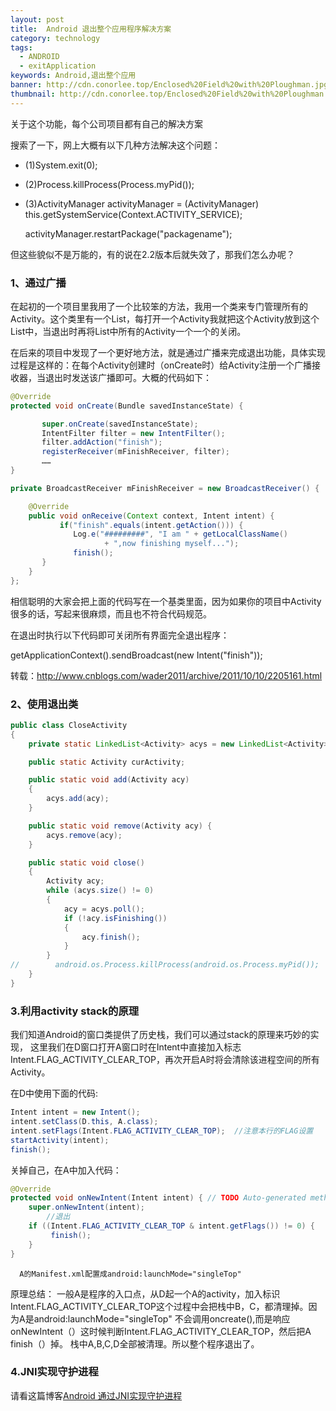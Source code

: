 ```yaml
---
layout: post
title:  Android 退出整个应用程序解决方案
category: technology
tags:
  - ANDROID
  - exitApplication
keywords: Android,退出整个应用
banner: http://cdn.conorlee.top/Enclosed%20Field%20with%20Ploughman.jpg
thumbnail: http://cdn.conorlee.top/Enclosed%20Field%20with%20Ploughman.jpg
---
```



关于这个功能，每个公司项目都有自己的解决方案

搜索了一下，网上大概有以下几种方法解决这个问题：

- (1)System.exit(0);

- (2)Process.killProcess(Process.myPid());

- (3)ActivityManager activityManager = (ActivityManager) this.getSystemService(Context.ACTIVITY_SERVICE);

    activityManager.restartPackage("packagename");


但这些貌似不是万能的，有的说在2.2版本后就失效了，那我们怎么办呢？

<!--more-->

### 1、通过广播

在起初的一个项目里我用了一个比较笨的方法，我用一个类来专门管理所有的Activity。这个类里有一个List，每打开一个Activity我就把这个Activity放到这个List中，当退出时再将List中所有的Activity一个一个的关闭。

在后来的项目中发现了一个更好地方法，就是通过广播来完成退出功能，具体实现过程是这样的：在每个Activity创建时（onCreate时）给Activity注册一个广播接收器，当退出时发送该广播即可。大概的代码如下：

~~~ Java
@Override
protected void onCreate(Bundle savedInstanceState) {

       super.onCreate(savedInstanceState);
       IntentFilter filter = new IntentFilter();
       filter.addAction("finish");
       registerReceiver(mFinishReceiver, filter);
       ……
}

private BroadcastReceiver mFinishReceiver = new BroadcastReceiver() {

    @Override
    public void onReceive(Context context, Intent intent) {
           if("finish".equals(intent.getAction())) {
              Log.e("#########", "I am " + getLocalClassName()
                     + ",now finishing myself...");
              finish();
       }
    }
};
~~~

相信聪明的大家会把上面的代码写在一个基类里面，因为如果你的项目中Activity很多的话，写起来很麻烦，而且也不符合代码规范。

在退出时执行以下代码即可关闭所有界面完全退出程序：

getApplicationContext().sendBroadcast(new Intent("finish"));

转载：http://www.cnblogs.com/wader2011/archive/2011/10/10/2205161.html

### 2、使用退出类

~~~ Java
public class CloseActivity
{
    private static LinkedList<Activity> acys = new LinkedList<Activity>();

    public static Activity curActivity;

    public static void add(Activity acy)
    {
        acys.add(acy);
    }

    public static void remove(Activity acy) {
        acys.remove(acy);
    }

    public static void close()
    {
        Activity acy;
        while (acys.size() != 0)
        {
            acy = acys.poll();
            if (!acy.isFinishing())
            {
                acy.finish();
            }
        }
//        android.os.Process.killProcess(android.os.Process.myPid());
    }
}
~~~

### 3.利用activity stack的原理
我们知道Android的窗口类提供了历史栈，我们可以通过stack的原理来巧妙的实现，
这里我们在D窗口打开A窗口时在Intent中直接加入标志Intent.FLAG_ACTIVITY_CLEAR_TOP，再次开启A时将会清除该进程空间的所有Activity。

在D中使用下面的代码:

~~~ Java
Intent intent = new Intent();
intent.setClass(D.this, A.class);
intent.setFlags(Intent.FLAG_ACTIVITY_CLEAR_TOP);  //注意本行的FLAG设置
startActivity(intent);
finish();
~~~

关掉自己，在A中加入代码：

~~~ Java
@Override
protected void onNewIntent(Intent intent) { // TODO Auto-generated method stub
    super.onNewIntent(intent);
        //退出
    if ((Intent.FLAG_ACTIVITY_CLEAR_TOP & intent.getFlags()) != 0) {
         finish();
    }
}
~~~

      A的Manifest.xml配置成android:launchMode="singleTop"

原理总结： 一般A是程序的入口点，从D起一个A的activity，加入标识Intent.FLAG_ACTIVITY_CLEAR_TOP这个过程中会把栈中B，C，都清理掉。因为A是android:launchMode="singleTop" 不会调用oncreate(),而是响应onNewIntent（）这时候判断Intent.FLAG_ACTIVITY_CLEAR_TOP，然后把A finish（）掉。 栈中A,B,C,D全部被清理。所以整个程序退出了。


### 4.JNI实现守护进程
请看这篇博客[Android 通过JNI实现守护进程](http://blog.csdn.net/yyh352091626/article/details/50542554)
